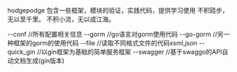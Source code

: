 hodgepodge 包含一些框架，模块的验证，实践代码，提供学习使用
不积跬步，无以至千里。
不积小流，无以成江海。

--conf 			//所有配置相关信息
--gorm 			//go语言对gorm使用代码
	--go-gorm 	//另一种框架的gorm的使用代码
--file 			//读取不同格式文件的代码xsml,json
--quick_gin 		//以gin框架为基础的简单服务框架
--swagger 		//基于swaggo的API自动文档生成(gin版本)
